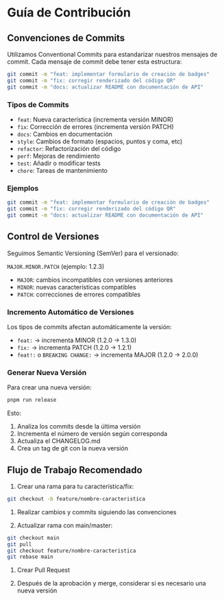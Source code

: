 # Guía de Contribución

## Convenciones de Commits

Utilizamos Conventional Commits para estandarizar nuestros mensajes de commit. Cada mensaje de commit debe tener esta estructura:

```bash
git commit -m "feat: implementar formulario de creación de badges"
git commit -m "fix: corregir renderizado del código QR"
git commit -m "docs: actualizar README con documentación de API"
```

### Tipos de Commits

- `feat`: Nueva característica (incrementa versión MINOR)
- `fix`: Corrección de errores (incrementa versión PATCH)
- `docs`: Cambios en documentación
- `style`: Cambios de formato (espacios, puntos y coma, etc)
- `refactor`: Refactorización del código
- `perf`: Mejoras de rendimiento
- `test`: Añadir o modificar tests
- `chore`: Tareas de mantenimiento

### Ejemplos

```bash
git commit -m "feat: implementar formulario de creación de badges"
git commit -m "fix: corregir renderizado del código QR"
git commit -m "docs: actualizar README con documentación de API"
```

## Control de Versiones

Seguimos Semantic Versioning (SemVer) para el versionado:

`MAJOR.MINOR.PATCH` (ejemplo: 1.2.3)

- `MAJOR`: cambios incompatibles con versiones anteriores
- `MINOR`: nuevas características compatibles
- `PATCH`: correcciones de errores compatibles

### Incremento Automático de Versiones

Los tipos de commits afectan automáticamente la versión:

- `feat:` → incrementa MINOR (1.2.0 → 1.3.0)
- `fix:` → incrementa PATCH (1.2.0 → 1.2.1)
- `feat!:` o `BREAKING CHANGE:` → incrementa MAJOR (1.2.0 → 2.0.0)

### Generar Nueva Versión

Para crear una nueva versión:

```bash
pnpm run release
```

Esto:

1. Analiza los commits desde la última versión
2. Incrementa el número de versión según corresponda
3. Actualiza el CHANGELOG.md
4. Crea un tag de git con la nueva versión

## Flujo de Trabajo Recomendado

1. Crear una rama para tu característica/fix:

```bash
git checkout -b feature/nombre-caracteristica
```

1. Realizar cambios y commits siguiendo las convenciones

2. Actualizar rama con main/master:

```bash
git checkout main
git pull
git checkout feature/nombre-caracteristica
git rebase main
```

1. Crear Pull Request

2. Después de la aprobación y merge, considerar si es necesario una nueva versión
